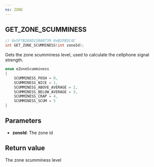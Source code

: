 ```yaml
---
ns: ZONE
---
```

## GET_ZONE_SCUMMINESS

```c
// 0x5F7B268D15BA0739 0xB2FB5C4C
int GET_ZONE_SCUMMINESS(int zoneId);
```

Gets the zone scumminess level, used to calculate the cellphone signal strength.

```c
enum eZoneScumminess
{
    SCUMMINESS_POSH = 0,
    SCUMMINESS_NICE = 1,
    SCUMMINESS_ABOVE_AVERAGE = 2,
    SCUMMINESS_BELOW_AVERAGE = 3,
    SCUMMINESS_CRAP = 4,
    SCUMMINESS_SCUM = 5
}
```

## Parameters
* **zoneId**: The zone id

## Return value

The zone scumminess level